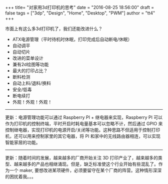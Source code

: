 +++
title= "对家用3d打印机的思考"
date = "2016-08-25 18:56:00"
draft = false
tags = ["3dp", "Design", "Home", "Desktop", "PWM"]
author = "tt4"
+++


市面上有这么多3d打印机了，我们还能改进什么？

* ATX电源管理（平时待机时休眠，打印完成后自动断电/休眠）
* 自动调平
* 自动切片
* 改进的菜单设计
* 兼有2d绘图等功能
* 最大的打印占比？
* 断料检测
* 自动上料/退料/换料
* 安全/低毒
* 断电续打
* 外观！外观！外观！

----
更新：电源管理功能可以通过 Raspberry PI + 继电器来实现，Raspberry PI 可以作为打印机的控制终端，平时开启时耗电量基本可以忽略不计，然后通过 GPIO 来控制继电器，实现打印机的电源开启/关闭等功能。这种思路不但适用于控制打印机，还可以用来控制家里的其它电器，将 PI 和家中的无线路由器相连，可以实现智能家居的功能。

----
更新：随着时间的发展，越来越多的厂商开始关注 3D 打印产业了，越来越多的类型、越来越多的产品也相继涌现。但是，缺乏标准使这个行业开始有些混乱了。作为一个 maker, 要想改进某项硬件，必须要留守在某个厂商的阵营。这种情形深深的困扰着我。。。
